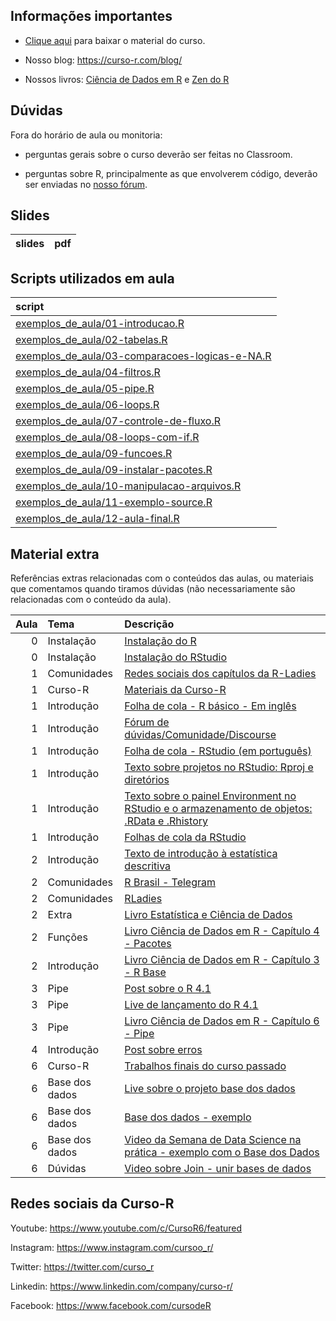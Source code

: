 
<!-- README.md is generated from README.Rmd. Please edit that file -->

## Informações importantes

-   [Clique
    aqui](https://github.com/curso-r/main-intro-programacao/raw/master/material_do_curso.zip)
    para baixar o material do curso.

-   Nosso blog: <https://curso-r.com/blog/>

-   Nossos livros: [Ciência de Dados em R](https://livro.curso-r.com/) e
    [Zen do R](https://curso-r.github.io/zen-do-r/)

## Dúvidas

Fora do horário de aula ou monitoria:

-   perguntas gerais sobre o curso deverão ser feitas no Classroom.

-   perguntas sobre R, principalmente as que envolverem código, deverão
    ser enviadas no [nosso fórum](https://discourse.curso-r.com/).

## Slides

| slides | pdf |
|:-------|:----|

## Scripts utilizados em aula

| script                                                                                                                                                                   |
|:-------------------------------------------------------------------------------------------------------------------------------------------------------------------------|
| [exemplos_de_aula/01-introducao.R](https://raw.githubusercontent.com/curso-r/202202-intro-programacao/main/exemplos_de_aula/01-introducao.R)                             |
| [exemplos_de_aula/02-tabelas.R](https://raw.githubusercontent.com/curso-r/202202-intro-programacao/main/exemplos_de_aula/02-tabelas.R)                                   |
| [exemplos_de_aula/03-comparacoes-logicas-e-NA.R](https://raw.githubusercontent.com/curso-r/202202-intro-programacao/main/exemplos_de_aula/03-comparacoes-logicas-e-NA.R) |
| [exemplos_de_aula/04-filtros.R](https://raw.githubusercontent.com/curso-r/202202-intro-programacao/main/exemplos_de_aula/04-filtros.R)                                   |
| [exemplos_de_aula/05-pipe.R](https://raw.githubusercontent.com/curso-r/202202-intro-programacao/main/exemplos_de_aula/05-pipe.R)                                         |
| [exemplos_de_aula/06-loops.R](https://raw.githubusercontent.com/curso-r/202202-intro-programacao/main/exemplos_de_aula/06-loops.R)                                       |
| [exemplos_de_aula/07-controle-de-fluxo.R](https://raw.githubusercontent.com/curso-r/202202-intro-programacao/main/exemplos_de_aula/07-controle-de-fluxo.R)               |
| [exemplos_de_aula/08-loops-com-if.R](https://raw.githubusercontent.com/curso-r/202202-intro-programacao/main/exemplos_de_aula/08-loops-com-if.R)                         |
| [exemplos_de_aula/09-funcoes.R](https://raw.githubusercontent.com/curso-r/202202-intro-programacao/main/exemplos_de_aula/09-funcoes.R)                                   |
| [exemplos_de_aula/09-instalar-pacotes.R](https://raw.githubusercontent.com/curso-r/202202-intro-programacao/main/exemplos_de_aula/09-instalar-pacotes.R)                 |
| [exemplos_de_aula/10-manipulacao-arquivos.R](https://raw.githubusercontent.com/curso-r/202202-intro-programacao/main/exemplos_de_aula/10-manipulacao-arquivos.R)         |
| [exemplos_de_aula/11-exemplo-source.R](https://raw.githubusercontent.com/curso-r/202202-intro-programacao/main/exemplos_de_aula/11-exemplo-source.R)                     |
| [exemplos_de_aula/12-aula-final.R](https://raw.githubusercontent.com/curso-r/202202-intro-programacao/main/exemplos_de_aula/12-aula-final.R)                             |

## Material extra

Referências extras relacionadas com o conteúdos das aulas, ou materiais
que comentamos quando tiramos dúvidas (não necessariamente são
relacionadas com o conteúdo da aula).

| Aula | Tema           | Descrição                                                                                                                                                 |
|-----:|:---------------|:----------------------------------------------------------------------------------------------------------------------------------------------------------|
|    0 | Instalação     | [Instalação do R](https://livro.curso-r.com/1-1-instalacao-do-r.html)                                                                                     |
|    0 | Instalação     | [Instalação do RStudio](https://livro.curso-r.com/1-2-instalacao-do-rstudio.html)                                                                         |
|    1 | Comunidades    | [Redes sociais dos capítulos da R-Ladies](https://github.com/R-Ladies-Sao-Paulo/RLadies-Brasil/blob/master/README.md)                                     |
|    1 | Curso-R        | [Materiais da Curso-R](https://curso-r.com/material/)                                                                                                     |
|    1 | Introdução     | [Folha de cola - R básico - Em inglês](http://github.com/rstudio/cheatsheets/raw/master/base-r.pdf)                                                       |
|    1 | Introdução     | [Fórum de dúvidas/Comunidade/Discourse](https://discourse.curso-r.com/)                                                                                   |
|    1 | Introdução     | [Folha de cola - RStudio (em português)](https://github.com/rstudio/cheatsheets/raw/master/translations/portuguese/rstudio-IDE-cheatsheet-portuguese.pdf) |
|    1 | Introdução     | [Texto sobre projetos no RStudio: Rproj e diretórios](https://curso-r.github.io/zen-do-r/rproj-dir.html)                                                  |
|    1 | Introdução     | [Texto sobre o painel Environment no RStudio e o armazenamento de objetos: .RData e .Rhistory](https://curso-r.github.io/zen-do-r/rdata-rhistory.html)    |
|    1 | Introdução     | [Folhas de cola da RStudio](https://www.rstudio.com/resources/cheatsheets/)                                                                               |
|    2 | Introdução     | [Texto de introdução à estatística descritiva](https://escoladedados.org/tutoriais/analise-com-estatistica-descritiva-para-leigos/)                       |
|    2 | Comunidades    | [R Brasil - Telegram](https://t.me/rbrasiloficial)                                                                                                        |
|    2 | Comunidades    | [RLadies](https://github.com/R-Ladies-Sao-Paulo/RLadies-Brasil)                                                                                           |
|    2 | Extra          | [Livro Estatística e Ciência de Dados](https://www.ime.usp.br/~jmsinger/MAE0217/cdados2021out12.pdf)                                                      |
|    2 | Funções        | [Livro Ciência de Dados em R - Capítulo 4 - Pacotes](https://livro.curso-r.com/4-pacotes.html)                                                            |
|    2 | Introdução     | [Livro Ciência de Dados em R - Capítulo 3 - R Base](https://livro.curso-r.com/3-r-base.html)                                                              |
|    3 | Pipe           | [Post sobre o R 4.1](https://blog.curso-r.com/posts/2021-05-06-o-novo-pipe-esta-chegando/)                                                                |
|    3 | Pipe           | [Live de lançamento do R 4.1](https://www.youtube.com/watch?v=RPSLFU_5OGk&t=3225s)                                                                        |
|    3 | Pipe           | [Livro Ciência de Dados em R - Capítulo 6 - Pipe](https://livro.curso-r.com/6-pipe.html)                                                                  |
|    4 | Introdução     | [Post sobre erros](https://blog.curso-r.com/posts/2021-03-29-desvendando-erros/)                                                                          |
|    6 | Curso-R        | [Trabalhos finais do curso passado](https://curso-r.github.io/202102-intro-programacao/)                                                                  |
|    6 | Base dos dados | [Live sobre o projeto base dos dados](https://www.youtube.com/watch?v=8D4jK-YCxLU&t=3733s)                                                                |
|    6 | Base dos dados | [Base dos dados - exemplo](https://basedosdados.org/dataset/br-ana-atlas-esgotos/resource/3bcdcfe4-57e5-4860-b522-5f3f3f1cfcda)                           |
|    6 | Base dos dados | [Video da Semana de Data Science na prática - exemplo com o Base dos Dados](https://youtu.be/eEAd0PPqizE?t=7569)                                          |
|    6 | Dúvidas        | [Video sobre Join - unir bases de dados](https://www.youtube.com/watch?v=xnUo25VRH70&t=2s)                                                                |

## Redes sociais da Curso-R

Youtube: <https://www.youtube.com/c/CursoR6/featured>

Instagram: <https://www.instagram.com/cursoo_r/>

Twitter: <https://twitter.com/curso_r>

Linkedin: <https://www.linkedin.com/company/curso-r/>

Facebook: <https://www.facebook.com/cursodeR>
